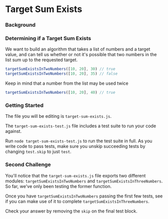 # Target Sum Exists

### Background

### Determining if a Target Sum Exists

We want to build an algorithm that takes a list of numbers and a target value,
and can tell us whether or not it's possible that two numbers in the list sum up
to the requested target.

```javascript
targetSumExistsInTwoNumbers([10, 20], 30) // true
targetSumExistsInTwoNumbers([10, 20], 35) // false
```

Keep in mind that a number from the list may be used twice

```javascript
targetSumExistsInTwoNumbers([10, 20], 40) // true
```

### Getting Started

The file you will be editing is `target-sum-exists.js`.

The `target-sum-exists-test.js` file includes a test suite to run your code
against.

Run `node target-sum-exists-test.js` to run the test suite in full. As you write code
to pass tests, make sure you unskip succeeding tests by changing `test.skip` to
just `test`.

### Second Challenge

You'll notice that the `target-sum-exists.js` file exports two different
modules: `targetSumExistsInTwoNumbers` and `targetSumExistsInThreeNumbers`. So
far, we've only been testing the former function.

Once you have `targetSumExistsInTwoNumbers` passing the first few tests, see if
you can make use of it to complete `targetSumExistsInThreeNumbers`.

Check your answer by removing the `skip` on the final test block.

